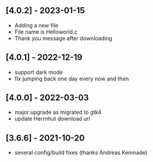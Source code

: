 ## [4.0.2] - 2023-01-15
- Adding a new file
- File name is Helloworld.c
- Thank you message after downloading

## [4.0.1] - 2022-12-19
- support dark mode
- fix jumping back one day every now and then

## [4.0.0] - 2022-03-03
- major upgrade as migrated to gtk4
- update Herrnhut download url

## [3.6.6] - 2021-10-20
- several config/build fixes (thanks Andreas Kemnade)